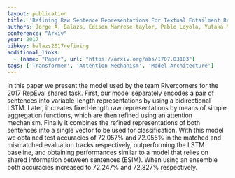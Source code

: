 ```yaml
---
layout: publication
title: 'Refining Raw Sentence Representations For Textual Entailment Recognition Via Attention'
authors: Jorge A. Balazs, Edison Marrese-taylor, Pablo Loyola, Yutaka Matsuo
conference: "Arxiv"
year: 2017
bibkey: balazs2017refining
additional_links:
  - {name: "Paper", url: "https://arxiv.org/abs/1707.03103"}
tags: ['Transformer', 'Attention Mechanism', 'Model Architecture']
---
```

In this paper we present the model used by the team Rivercorners for the 2017
RepEval shared task. First, our model separately encodes a pair of sentences
into variable-length representations by using a bidirectional LSTM. Later, it
creates fixed-length raw representations by means of simple aggregation
functions, which are then refined using an attention mechanism. Finally it
combines the refined representations of both sentences into a single vector to
be used for classification. With this model we obtained test accuracies of
72.057% and 72.055% in the matched and mismatched evaluation tracks
respectively, outperforming the LSTM baseline, and obtaining performances
similar to a model that relies on shared information between sentences (ESIM).
When using an ensemble both accuracies increased to 72.247% and 72.827%
respectively.
